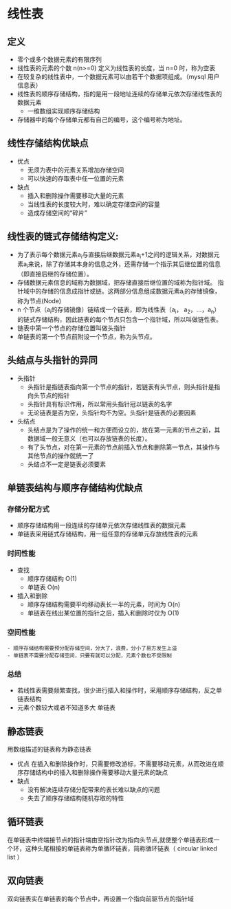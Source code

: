 # 线性表
## 定义
- 零个或多个数据元素的有限序列
- 线性表的元素的个数 n(n>=0) 定义为线性表的长度，当 n=0 时，称为空表
- 在较复杂的线性表中，一个数据元素可以由若干个数据项组成。（mysql 用户信息表）
- 线性表的顺序存储结构，指的是用一段地址连续的存储单元依次存储线性表的数据元素
    - 一维数组实现顺序存储结构
- 存储器中的每个存储单元都有自己的编号，这个编号称为地址。
## 线性存储结构优缺点
- 优点
    - 无须为表中的元素关系增加存储空间
    - 可以快速的存取表中任一位置的元素
- 缺点
    - 插入和删除操作需要移动大量的元素
    - 当线性表的长度较大时，难以确定存储空间的容量
    - 造成存储空间的“碎片”

## 线性表的链式存储结构定义:
- 为了表示每个数据元素a<sub>i</sub>与直接后继数据元素a<sub>i</sub>+1之间的逻辑关系，对数据元素a<sub>i</sub>来说，除了存储其本身的信息之外，还需存储一个指示其后继位置的信息（即直接后继的存储位置）。
- 存储数据元素信息的域称为数据域，把存储直接后继位置的域称为指针域。 指针域中的存储的信息成指针或链。这两部分信息组成数据元素a<sub>i</sub>的存储镜像，称为节点(Node)
- n 个节点（a<sub>i</sub>的存储镜像）链结成一个链表，即为线性表（a<sub>i</sub>， a<sub>2</sub>，...，a<sub>n</sub>）的链式存储结构，因此链表的每个节点只包含一个指针域，所以叫做链性表。
- 链表中第一个节点的存储位置叫做头指针
- 单链表的第一个节点前附设一个节点，称为头节点。
## 头结点与头指针的异同
- 头指针
    - 头指针是指链表指向第一个节点的指针，若链表有头节点，则头指针是指向头节点的指针
    - 头指针具有标识作用，所以常用头指针冠以链表的名字
    - 无论链表是否为空，头指针均不为空。头指针是链表的必要因素
- 头结点
    - 头结点是为了操作的统一和方便而设立的，放在第一元素的节点之前，其数据域一般无意义（也可以存放链表的长度）。
    - 有了头节点，对在第一元素的节点前插入节点和删除第一节点，其操作与其他节点的操作就统一了
    - 头结点不一定是链表必须要素
## 单链表结构与顺序存储结构优缺点
### 存储分配方式
- 顺序存储结构用一段连续的存储单元依次存储线性表的数据元素
- 单链表采用链式存储结构，用一组任意的存储单元存放线性表的元素
### 时间性能
- 查找
    - 顺序存储结构 O(1)
    - 单链表 O(n)
- 插入和删除
    - 顺序存储结构需要平均移动表长一半的元素，时间为 O(n)
    - 单链表在线出某位置的指针之后，插入和删除时仅为 O(1)
### 空间性能
    - 顺序存储结构需要预分配存储空间，分大了，浪费，分小了易方发生上溢
    - 单链表不需要分配存储空间，只要有就可以分配，元素个数也不受限制
### 总结
- 若线性表需要频繁查找，很少进行插入和操作时，采用顺序存储结构，反之单链表结构
- 元素个数较大或者不知道多大 单链表

## 静态链表
用数组描述的链表称为静态链表
- 优点
    在插入和删除操作时，只需要修改游标，不需要移动元素，从而改进在顺序存储结构中的插入和删除操作需要移动大量元素的缺点
- 缺点
    - 没有解决连续存储分配带来的表长难以缺点的问题
    - 失去了顺序存储结构随机存取的特性
## 循环链表
在单链表中终端接节点的指针端由空指针改为指向头节点,就使整个单链表形成一个环，这种头尾相接的单链表称为单循环链表，简称循环链表（ circular linked list ）
## 双向链表
双向链表实在单链表的每个节点中，再设置一个指向前驱节点的指针域
